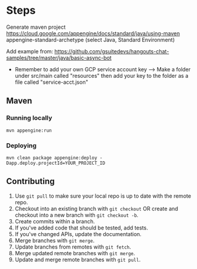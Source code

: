 Steps
============================

Generate maven project https://cloud.google.com/appengine/docs/standard/java/using-maven appengine-standard-archetype (select Java, Standard Environment)

Add example from: https://github.com/gsuitedevs/hangouts-chat-samples/tree/master/java/basic-async-bot

* Remember to add your own GCP service account key --> Make a folder under src/main called "resources" then add your key to the folder as a file called "service-acct.json"

## Maven
### Running locally

    mvn appengine:run

### Deploying

    mvn clean package appengine:deploy -Dapp.deploy.projectId=YOUR_PROJECT_ID

## Contributing
1. Use `git pull` to make sure your local repo is up to date with the remote repo.
2. Checkout into an existing branch with `git checkout` OR create and checkout into a new branch with `git checkout -b`.
3. Create commits within a branch.
4. If you've added code that should be tested, add tests.
5. If you've changed APIs, update the documentation.
6. Merge branches with `git merge`.
7. Update branches from remotes with `git fetch`.
8. Merge updated remote branches with `git merge`.
9. Update and merge remote branches with `git pull`.
